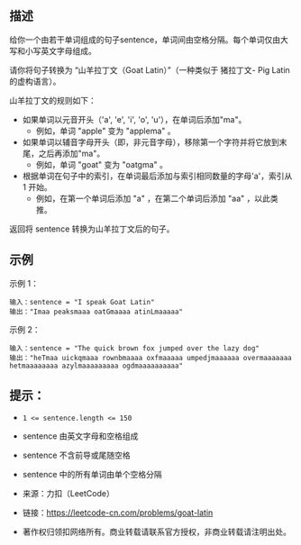 ## 描述

给你一个由若干单词组成的句子sentence，单词间由空格分隔。每个单词仅由大写和小写英文字母组成。

请你将句子转换为 “山羊拉丁文（Goat Latin）”（一种类似于 猪拉丁文- Pig Latin 的虚构语言）。

山羊拉丁文的规则如下：

- 如果单词以元音开头（'a', 'e', 'i', 'o', 'u'），在单词后添加"ma"。
  - 例如，单词 "apple" 变为 "applema" 。
- 如果单词以辅音字母开头（即，非元音字母），移除第一个字符并将它放到末尾，之后再添加"ma"。  
  - 例如，单词 "goat" 变为 "oatgma" 。
- 根据单词在句子中的索引，在单词最后添加与索引相同数量的字母'a'，索引从 1 开始。  
  - 例如，在第一个单词后添加 "a" ，在第二个单词后添加 "aa" ，以此类推。 

返回将 sentence 转换为山羊拉丁文后的句子。


## 示例
示例 1：
```
输入：sentence = "I speak Goat Latin"
输出："Imaa peaksmaaa oatGmaaaa atinLmaaaaa"
```
示例 2：
```
输入：sentence = "The quick brown fox jumped over the lazy dog"
输出："heTmaa uickqmaaa rownbmaaaa oxfmaaaaa umpedjmaaaaaa overmaaaaaaa hetmaaaaaaaa azylmaaaaaaaaa ogdmaaaaaaaaaa"
```

## 提示：

- `1 <= sentence.length <= 150`
- sentence 由英文字母和空格组成
- sentence 不含前导或尾随空格
- sentence 中的所有单词由单个空格分隔


- 来源：力扣（LeetCode）  
- 链接：https://leetcode-cn.com/problems/goat-latin  
- 著作权归领扣网络所有。商业转载请联系官方授权，非商业转载请注明出处。  